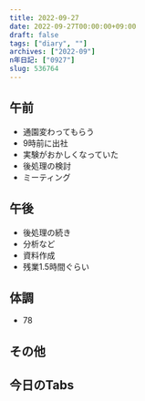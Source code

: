 ```yaml
---
title: 2022-09-27
date: 2022-09-27T00:00:00+09:00
draft: false
tags: ["diary", ""]
archives: ["2022-09"]
n年日記: ["0927"]
slug: 536764
---
```

## 午前
- 通園変わってもらう
- 9時前に出社
- 実験がおかしくなっていた
- 後処理の検討
- ミーティング
## 午後
- 後処理の続き
- 分析など
- 資料作成
- 残業1.5時間ぐらい
## 体調
- 78
## その他
## 今日のTabs
